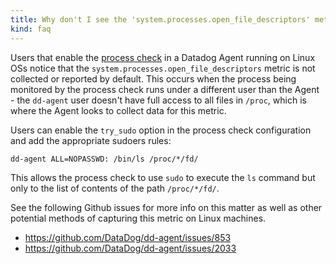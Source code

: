 ```yaml
---
title: Why don't I see the 'system.processes.open_file_descriptors' metric?
kind: faq
---
```


Users that enable the [process check][1] in a Datadog Agent running on Linux OSs notice that the `system.processes.open_file_descriptors` metric is not collected or reported by default. This occurs when the process being monitored by the process check runs under a different user than the Agent - the `dd-agent` user doesn't have full access to all files in `/proc`, which is where the Agent looks to collect data for this metric.

Users can enable the `try_sudo` option in the process check configuration and add the appropriate sudoers rules:
```
dd-agent ALL=NOPASSWD: /bin/ls /proc/*/fd/
```
This allows the process check to use `sudo` to execute the `ls` command but only to the list of contents of the path `/proc/*/fd/`.


See the following Github issues for more info on this matter as well as other potential methods of capturing this metric on Linux machines.

* https://github.com/DataDog/dd-agent/issues/853
* https://github.com/DataDog/dd-agent/issues/2033

[1]: /integrations/process
